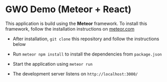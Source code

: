 # GWO Demo (Meteor + React)

This application is build using the **Meteor** framework. To install this framework, follow the installation instructions on [meteor.com](https://www.meteor.com/developers/install)

- After installation, `git clone` this repository and follow the instructions below

- Run `meteor npm install` to install the dependencies from `package.json`

- Start the application using `meteor run`

- The development server listens on `http://localhost:3000/`
